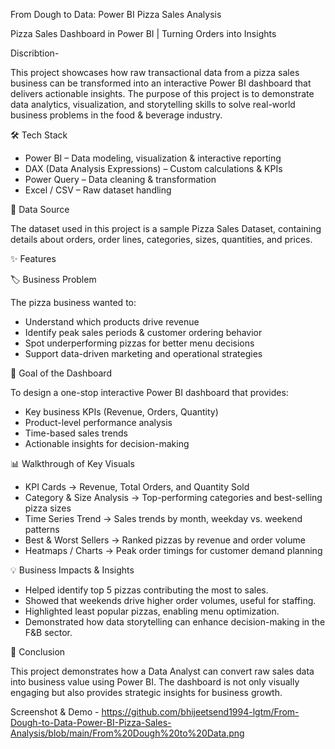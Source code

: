 From Dough to Data: Power BI Pizza Sales Analysis

Pizza Sales Dashboard in Power BI | Turning Orders into Insights

Discribtion-

This project showcases how raw transactional data from a pizza sales business can be transformed into an interactive Power BI dashboard that delivers actionable insights.
The purpose of this project is to demonstrate data analytics, visualization, and storytelling skills to solve real-world business problems in the food & beverage industry.

🛠️ Tech Stack

* Power BI – Data modeling, visualization & interactive reporting
* DAX (Data Analysis Expressions) – Custom calculations & KPIs
* Power Query – Data cleaning & transformation
* Excel / CSV – Raw dataset handling

 📂 Data Source

The dataset used in this project is a sample Pizza Sales Dataset, containing details about orders, order lines, categories, sizes, quantities, and prices.

✨ Features 

🏷️ Business Problem

The pizza business wanted to:

* Understand which products drive revenue
* Identify peak sales periods & customer ordering behavior
* Spot underperforming pizzas for better menu decisions
* Support data-driven marketing and operational strategies

🎯 Goal of the Dashboard

To design a one-stop interactive Power BI dashboard that provides:

* Key business KPIs (Revenue, Orders, Quantity)
* Product-level performance analysis
* Time-based sales trends
* Actionable insights for decision-making

📊 Walkthrough of Key Visuals

* KPI Cards → Revenue, Total Orders, and Quantity Sold
* Category & Size Analysis → Top-performing categories and best-selling pizza sizes
* Time Series Trend → Sales trends by month, weekday vs. weekend patterns
* Best & Worst Sellers → Ranked pizzas by revenue and order volume
* Heatmaps / Charts → Peak order timings for customer demand planning

💡 Business Impacts & Insights

* Helped identify top 5 pizzas contributing the most to sales.
* Showed that weekends drive higher order volumes, useful for staffing.
* Highlighted least popular pizzas, enabling menu optimization.
* Demonstrated how data storytelling can enhance decision-making in the F\&B sector.

🚀 Conclusion

This project demonstrates how a Data Analyst can convert raw sales data into business value using Power BI. The dashboard is not only visually engaging but also provides strategic insights for business growth.

Screenshot & Demo - https://github.com/bhijeetsend1994-lgtm/From-Dough-to-Data-Power-BI-Pizza-Sales-Analysis/blob/main/From%20Dough%20to%20Data.png

